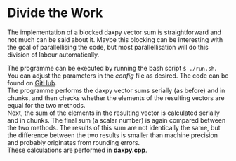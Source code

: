 # Divide the Work

The implementation of a blocked daxpy vector sum is straightforward and not much can be said about it. Maybe this blocking can be interesting with the goal of parallellising the code, but most parallellisation will do this division of labour automatically.  
  
The programme can be executed by running the bash script `$ ./run.sh`. You can adjust the parameters in the *config* file as desired. The code can be found on [GitHub](https://github.com/ksimoens/Scientific-Computing/tree/master/Task008_divide).  
The programme performs the daxpy vector sums serially (as before) and in chunks, and then checks whether the elements of the resulting vectors are equal for the two methods.  
Next, the sum of the elements in the resulting vector is calculated serially and in chunks. The final sum (a scalar number) is again compared between the two methods. The results of this sum are not identically the same, but the difference between the two results is smaller than machine precision and probably originates from rounding errors.  
These calculations are performed in **daxpy.cpp**. 